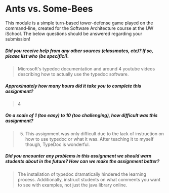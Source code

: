 # Ants vs. Some-Bees

This module is a simple turn-based tower-defense game played on the command-line, created for the Software Architecture course at the UW iSchool.  The below questions should be answered regarding your submission!  

##### Did you receive help from any other sources (classmates, etc)? If so, please list who (be specific!). #####
> Microsoft's typedoc documentation and around 4 youtube videos describing how to actually use the typedoc software.


##### Approximately how many hours did it take you to complete this assignment? #####
> 4


##### On a scale of 1 (too easy) to 10 (too challenging), how difficult was this assignment? #####
> 5. This assignment was only difficult due to the lack of instruction on how to use typedoc or what it was. After teaching it to myself though, TypeDoc is wonderful. 


##### Did you encounter any problems in this assignment we should warn students about in the future? How can we make the assignment better? #####
> The installation of typedoc dramatically hindered the learning process. Additionally, instruct students on what comments you want to see with examples, not just the java library online. 
